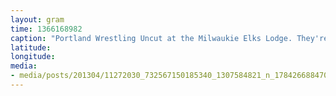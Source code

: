 ```yaml
---
layout: gram
time: 1366168982
caption: "Portland Wrestling Uncut at the Milwaukie Elks Lodge. They're raffling off a Glock 9mm."
latitude: 
longitude: 
media:
- media/posts/201304/11272030_732567150185340_1307584821_n_17842668847000351.jpg
---
```

